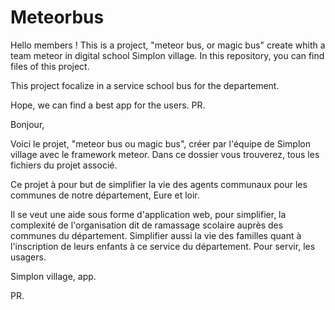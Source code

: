 Meteorbus
===
Hello members !
This is a project, "meteor bus, or magic bus" create whith a team meteor in digital school Simplon village.
In this repository, you can find files of this project.

This project focalize in a service school bus for the departement.

Hope, we can find a best app for the users.
PR.

Bonjour,

Voici le projet, "meteor bus ou magic bus", créer par l'équipe de Simplon village avec le framework meteor.
Dans ce dossier vous trouverez, tous les fichiers du projet associé.

Ce projet à pour but de simplifier la vie des agents communaux pour les communes de notre département, Eure et loir.

Il se veut une aide sous forme d'application web, pour simplifier, la complexité de l'organisation dit de ramassage scolaire auprès des communes du département. Simplifier aussi la vie des familles quant à l'inscription de leurs enfants à ce service du département. Pour servir, les usagers.

Simplon village, app. 

PR. 




